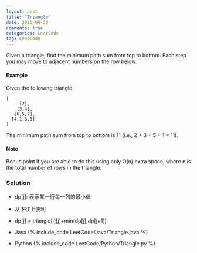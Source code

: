 ```yaml
---
layout: post
title: "Triangle"
date: 2016-06-30
comments: true
categories: LeetCode
tag: LeetCode
---
```


Given a triangle, find the minimum path sum from top to bottom. Each step you may move to adjacent numbers on the row below.

#### Example
Given the following triangle
```
[
     [2],
    [3,4],
   [6,5,7],
  [4,1,8,3]
]
```
The minimum path sum from top to bottom is 11 (i.e., 2 + 3 + 5 + 1 = 11).

#### Note
Bonus point if you are able to do this using only O(n) extra space, where n is the total number of rows in the triangle.

<!--more-->
### Solution
* dp[j]: 表示某一行每一列的最小值
* 从下往上便利
* dp[j] = triangle[i][j]+min(dp[j],dp[j+1]) 

* Java
{% include_code LeetCode/Java/Triangle.java %}
* Python
{% include_code LeetCode/Python/Triangle.py %}
